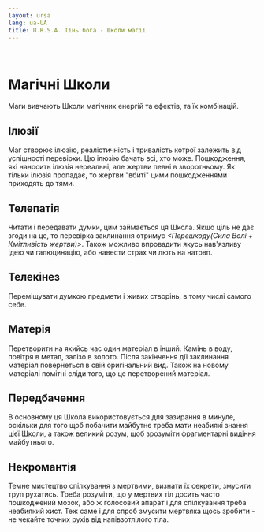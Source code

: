 ```yaml
---
layout: ursa
lang: ua-UA
title: U.R.S.A. Тінь бога - Школи магії
---
```


<div id="nav-placeholder"></div>
<script>
$(function(){
  $("#nav-placeholder").load("/ursa_doc/navbar.html");
});
</script>

<br>

# Магічні Школи

Маги вивчають Школи магічних енергій та ефектів, та їх комбінацій.

## **Ілюзії**

Маг створює ілюзію, реалістичність і тривалість котрої залежить від
успішності перевірки. Цю ілюзію бачать всі, хто може. Пошкодження, які
наносить ілюзія нереальні, але жертви певні в зворотньому. Як тільки
ілюзія пропадає, то жертви "вбиті" цими пошкодженнями приходять до тями.

## **Телепатія**

Читати і передавати думки, цим займається ця Школа. Якщо ціль не дає
згоди на це, то перевірка заклинання отримує
*<Перешкоду(Сила Волі + Кмітливість жертви)>*.
Також можливо впровадити якусь нав'язливу ідею чи галюцинацію, або
навести страх чи лють на натовп.

## **Телекінез**

Переміщувати думкою предмети і живих створінь, в тому числі самого себе.

## **Матерія**

Перетворити на якийсь час один матеріал в інший. Камінь в воду, повітря
в метал, залізо в золото. Після закінчення дії заклинання матеріал
повернеться в свій оригінальний вид. Також на новому матеріалі помітні
сліди того, що це перетворений матеріал.

## **Передбачення**

В основному ця Школа використовується для зазирання в минуле, оскільки
для того щоб побачити майбутнє треба мати неабиякі знання цієї Школи, а
також великий розум, щоб зрозуміти фрагментарні видіння майбутнього.

## **Некромантія**

Темне мистецтво спілкування з мертвими, визнати їх секрети, змусити труп
рухатись. Треба розуміти, що у мертвих тіл досить часто пошкоджений мозок,
або ж голосовий апарат і для спілкування треба неабиякий хист. Теж саме
і для спроб змусити мертвяка щось зробити - не чекайте точних рухів від
напівзотлілого тіла.
